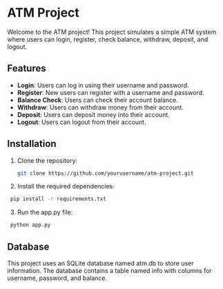 # ATM Project

Welcome to the ATM project! This project simulates a simple ATM system where users can login, register, check balance, withdraw, deposit, and logout.

## Features

- **Login**: Users can log in using their username and password.
- **Register**: New users can register with a username and password.
- **Balance Check**: Users can check their account balance.
- **Withdraw**: Users can withdraw money from their account.
- **Deposit**: Users can deposit money into their account.
- **Logout**: Users can logout from their account.

## Installation

1. Clone the repository:

   ```bash
   git clone https://github.com/yourusername/atm-project.git
   ```
   
2. Install the required dependencies:

  ```bash
   pip install -r requirements.txt
   ```

3. Run the app.py file:

  ```bash
   python app.py
   ```

## Database

This project uses an SQLite database named atm.db to store user information. The database contains a table named info with columns for username, password, and balance.
